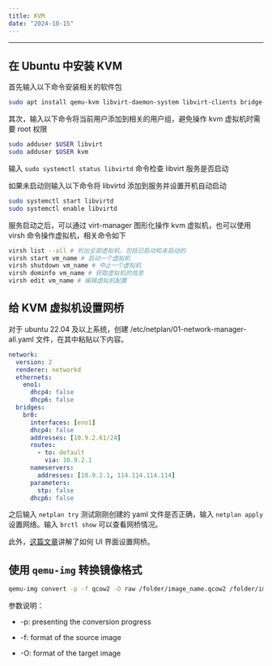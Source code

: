 ```yaml
---
title: KVM
date: "2024-10-15"
---
```


---

## 在 Ubuntu 中安装 KVM

首先输入以下命令安装相关的软件包

```bash
sudo apt install qemu-kvm libvirt-daemon-system libvirt-clients bridge-utils virt-manager
```

其次，输入以下命令将当前用户添加到相关的用户组，避免操作 kvm 虚拟机时需要 root 权限

```bash
sudo adduser $USER libvirt
sudo adduser $USER kvm
```

输入 `sudo systemctl status libvirtd` 命令检查 libvirt 服务是否启动

如果未启动则输入以下命令将 libvirtd 添加到服务并设置开机自动启动

```bash
sudo systemctl start libvirtd
sudo systemctl enable libvirtd
```

服务启动之后，可以通过 virt-manager 图形化操作 kvm 虚拟机，也可以使用 virsh 命令操作虚拟机，相关命令如下

```bash
virsh list --all # 列出全部虚拟机，包括已启动和未启动的
virsh start vm_name # 启动一个虚拟机
virsh shutdown vm_name # 中止一个虚拟机
virsh dominfo vm_name # 获取虚拟机的信息
virsh edit vm_name # 编辑虚拟机配置
```

## 给 KVM 虚拟机设置网桥

对于 ubuntu 22.04 及以上系统，创建 /etc/netplan/01-network-manager-all.yaml 文件，在其中粘贴以下内容。

```yaml
network:
  version: 2
  renderer: networkd
  ethernets:
    eno1:
      dhcp4: false
      dhcp6: false
  bridges:
    br0:
      interfaces: [eno1]
      dhcp4: false
      addresses: [10.9.2.61/24]
      routes:
        - to: default
          via: 10.9.2.1
      nameservers:
        addresses: [10.9.2.1, 114.114.114.114]
      parameters:
        stp: false
      dhcp6: false
```

之后输入 `netplan try` 测试刚刚创建的 yaml 文件是否正确，输入 `netplan apply` 设置网络。输入 `brctl show` 可以查看网桥情况。

此外，[这篇文章](https://www.cnblogs.com/whjblog/p/17213359.html)讲解了如何 UI 界面设置网桥。

## 使用 `qemu-img` 转换镜像格式

```bash
qemu-img convert -p -f qcow2 -O raw /folder/image_name.qcow2 /folder/image_name.raw
```

参数说明：

- -p: presenting the conversion progress

- -f: format of the source image

- -O: format of the target image
